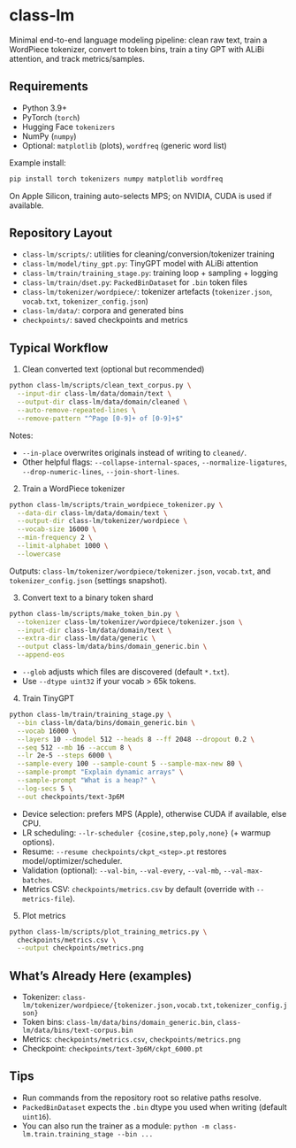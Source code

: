 # class-lm

Minimal end-to-end language modeling pipeline: clean raw text, train a WordPiece tokenizer, convert to token bins, train a tiny GPT with ALiBi attention, and track metrics/samples.

## Requirements
- Python 3.9+
- PyTorch (`torch`)
- Hugging Face `tokenizers`
- NumPy (`numpy`)
- Optional: `matplotlib` (plots), `wordfreq` (generic word list)

Example install:

```bash
pip install torch tokenizers numpy matplotlib wordfreq
```

On Apple Silicon, training auto-selects MPS; on NVIDIA, CUDA is used if available.

## Repository Layout
- `class-lm/scripts/`: utilities for cleaning/conversion/tokenizer training
- `class-lm/model/tiny_gpt.py`: TinyGPT model with ALiBi attention
- `class-lm/train/training_stage.py`: training loop + sampling + logging
- `class-lm/train/dset.py`: `PackedBinDataset` for `.bin` token files
- `class-lm/tokenizer/wordpiece/`: tokenizer artefacts (`tokenizer.json`, `vocab.txt`, `tokenizer_config.json`)
- `class-lm/data/`: corpora and generated bins
- `checkpoints/`: saved checkpoints and metrics

## Typical Workflow

1) Clean converted text (optional but recommended)

```bash
python class-lm/scripts/clean_text_corpus.py \
  --input-dir class-lm/data/domain/text \
  --output-dir class-lm/data/domain/cleaned \
  --auto-remove-repeated-lines \
  --remove-pattern "^Page [0-9]+ of [0-9]+$"
```

Notes:
- `--in-place` overwrites originals instead of writing to `cleaned/`.
- Other helpful flags: `--collapse-internal-spaces`, `--normalize-ligatures`, `--drop-numeric-lines`, `--join-short-lines`.

2) Train a WordPiece tokenizer

```bash
python class-lm/scripts/train_wordpiece_tokenizer.py \
  --data-dir class-lm/data/domain/text \
  --output-dir class-lm/tokenizer/wordpiece \
  --vocab-size 16000 \
  --min-frequency 2 \
  --limit-alphabet 1000 \
  --lowercase
```

Outputs: `class-lm/tokenizer/wordpiece/tokenizer.json`, `vocab.txt`, and `tokenizer_config.json` (settings snapshot).

3) Convert text to a binary token shard

```bash
python class-lm/scripts/make_token_bin.py \
  --tokenizer class-lm/tokenizer/wordpiece/tokenizer.json \
  --input-dir class-lm/data/domain/text \
  --extra-dir class-lm/data/generic \
  --output class-lm/data/bins/domain_generic.bin \
  --append-eos
```

- `--glob` adjusts which files are discovered (default `*.txt`).
- Use `--dtype uint32` if your vocab > 65k tokens.

4) Train TinyGPT

```bash
python class-lm/train/training_stage.py \
  --bin class-lm/data/bins/domain_generic.bin \
  --vocab 16000 \
  --layers 10 --dmodel 512 --heads 8 --ff 2048 --dropout 0.2 \
  --seq 512 --mb 16 --accum 8 \
  --lr 2e-5 --steps 6000 \
  --sample-every 100 --sample-count 5 --sample-max-new 80 \
  --sample-prompt "Explain dynamic arrays" \
  --sample-prompt "What is a heap?" \
  --log-secs 5 \
  --out checkpoints/text-3p6M
```

- Device selection: prefers MPS (Apple), otherwise CUDA if available, else CPU.
- LR scheduling: `--lr-scheduler {cosine,step,poly,none}` (+ warmup options).
- Resume: `--resume checkpoints/ckpt_<step>.pt` restores model/optimizer/scheduler.
- Validation (optional): `--val-bin`, `--val-every`, `--val-mb`, `--val-max-batches`.
- Metrics CSV: `checkpoints/metrics.csv` by default (override with `--metrics-file`).

5) Plot metrics

```bash
python class-lm/scripts/plot_training_metrics.py \
  checkpoints/metrics.csv \
  --output checkpoints/metrics.png
```

## What’s Already Here (examples)
- Tokenizer: `class-lm/tokenizer/wordpiece/{tokenizer.json,vocab.txt,tokenizer_config.json}`
- Token bins: `class-lm/data/bins/domain_generic.bin`, `class-lm/data/bins/text-corpus.bin`
- Metrics: `checkpoints/metrics.csv`, `checkpoints/metrics.png`
- Checkpoint: `checkpoints/text-3p6M/ckpt_6000.pt`

## Tips
- Run commands from the repository root so relative paths resolve.
- `PackedBinDataset` expects the `.bin` dtype you used when writing (default `uint16`).
- You can also run the trainer as a module: `python -m class-lm.train.training_stage --bin ...`
